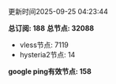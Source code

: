 更新时间2025-09-25 04:23:44

**总订阅: 188**
**总节点: 32088**
- vless节点: 7119
- hysteria2节点: 14

**google ping有效节点: 158**
